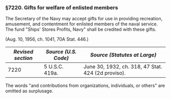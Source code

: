 ### §7220. Gifts for welfare of enlisted members ###

The Secretary of the Navy may accept gifts for use in providing recreation, amusement, and contentment for enlisted members of the naval service. The fund "Ships' Stores Profits, Navy" shall be credited with these gifts.

(Aug. 10, 1956, ch. 1041, 70A Stat. 446.)

|*Revised section*|*Source (U.S. Code)*|           *Source (Statutes at Large)*           |
|-----------------|--------------------|--------------------------------------------------|
|      7220       |   5 U.S.C. 419a.   |June 30, 1932, ch. 318, 47 Stat. 424 (2d proviso).|

The words "and contributions from organizations, individuals, or others" are omitted as surplusage.